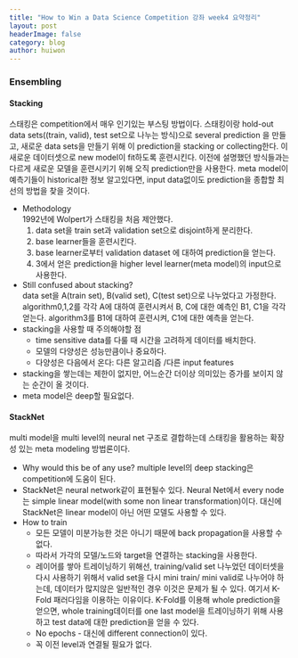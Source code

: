 ```yaml
---
title: "How to Win a Data Science Competition 강좌 week4 요약정리"
layout: post
headerImage: false
category: blog
author: huiwon
---
```


### Ensembling

#### Stacking
스태킹은 competition에서 매우 인기있는 부스팅 방법이다. 스태킹이랑 hold-out data sets((train, valid), test set으로 나누는 방식)으로 several prediction 을 만들고, 새로운 data sets을 만들기 위해 이 prediction을 stacking or collecting한다. 이 새로운 데이터셋으로 new model이 fit하도록 훈련시킨다. 이전에 설명했던 방식들과는 다르게 새로운 모델을 훈련시키기 위해 오직 prediction만을 사용한다. meta model이 예측기들이 historical한 정보 알고있다면, input data없이도 prediction을 종합할 최선의 방법을 찾을 것이다.
+ Methodology  
  1992년에 Wolpert가 스태킹을 처음 제안했다.
  1. data set을 train set과 validation set으로 disjoint하게 분리한다.
  2. base learner들을 훈련시킨다.
  3. base learner로부터 validation dataset 에 대하여 prediction을 얻는다.
  4. 3에서 얻은 prediction을 higher level learner(meta model)의 input으로 사용한다.
+ Still confused about stacking?  
  data set을 A(train set), B(valid set), C(test set)으로 나누었다고 가정한다. algorithm0,1,2를 각각 A에 대하여 훈련시켜서 B, C에 대한 예측인 B1, C1을 각각 얻는다. algorithm3를 B1에 대하여 훈련시켜, C1에 대한 예측을 얻는다.
+ stacking을 사용할 때 주의해야할 점  
  + time sensitive data를 다룰 때 시간을 고려하게 데이터를 배치한다.
  + 모델의 다양성은 성능만큼이나 중요하다.
  + 다양성은 다음에서 온다: 다른 알고리즘 /다른 input features
+ stacking을 쌓는데는 제한이 없지만, 어느순간 더이상 의미있는 증가를 보이지 않는 순간이 올 것이다.
+ meta model은 deep할 필요없다.

#### StackNet
multi model을 multi level의 neural net 구조로 결합하는데 스태킹을 활용하는 확장성 있는 meta modeling 방법론이다.
+ Why would this be of any use?
  multiple level의 deep stacking은 competition에 도움이 된다.
+ StackNet은 neural network같이 표현될수 있다. Neural Net에서 every node는 simple linear model(with some non linear transformation)이다. 대신에 StackNet은 linear model이 아닌 어떤 모델도 사용할 수 있다.
+ How to train
  + 모든 모델이 미분가능한 것은 아니기 때문에 back propagation을 사용할 수 없다.
  + 따라서 가각의 모델/노드와 target을 연결하는 stacking을 사용한다.
  + 레이어를 쌓아 트레이닝하기 위해선, training/valid set 나누었던 데이터셋을 다시 사용하기 위해서 valid set을 다시 mini train/ mini valid로 나누어야 하는데, 데이터가 많지않은 일반적인 경우 이것은 문제가 될 수 있다. 여기서 K-Fold 패러다임을 이용하는 이유이다. K-Fold를 이용해 whole prediction을 얻으면, whole training데이터를 one last model을 트레이닝하기 위해 사용하고 test data에 대한 prediction을 얻을 수 있다.
  + No epochs - 대신에 different connection이 있다.
  + 꼭 이전 level과 연결될 필요가 없다.
